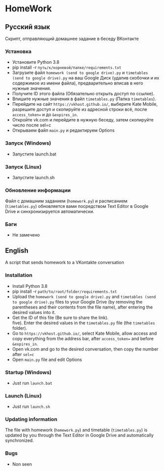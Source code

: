 # HomeWork

## Русский язык
Скрипт, отправляющий домашнее задание в беседу ВКонтакте

### Установка
* Установите Python 3.8  
* pip install -r `путь/к/корневой/папке/requirements.txt`  
* Загрузите файл `homework (send to google drive).py` и `timetables (send to google drive).py` на ваш Google Диск (удалив скобочки и их содержимое из имени файла), предварительно вписав в него нужные значения.  
* Получите ID этого файла (Обязательно открыть доступ по ссылке).  
* Впишите нужные значения в файл `timetables.py` (Папка `timetables`).  
* Перейдите на сайт `https://vkhost.github.io/`, выберите Kate Mobile, разрешите доступ и скопируйте из адресной строки всё, после `access_token=` и до `&expires_in`.  
* Откройте vk.com и перейдите в нужную беседу, затем скопируйте число после sel=c  
* Открываем файл `main.py` и редактируем Options  

### Запуск (Windows)
* Запустите launch.bat

### Запуск (Linux)
* Запустите launch.sh

### Обновление информации
Файл с домашним заданием (`homework.py`) и расписанием (`timetables.py`) обновляется вами посредством Text Editor в Google Drive и синхронизируется автоматически.

### Баги  
* Не замечено  

## English
A script that sends homework to a VKontakte conversation

### Installation
* Install Python 3.8  
* pip install -r `path/to/root/folder/requirements.txt`  
* Upload the `homework (send to google drive).py` and `timetables (send to google drive).py` files to your Google Drive (by removing the parentheses and their contents from the file name), after entering the desired values into it.  
* Get the ID of this file (Be sure to share the link).  
five). Enter the desired values in the `timetables.py` file (the `timetables` folder).  
* Go to `https://vkhost.github.io/`, select Kate Mobile, allow access and copy everything from the address bar, after `access_token=` and before `&expires_in`.  
* Open vk.com and go to the desired conversation, then copy the number after `sel=c`  
* Open `main.py` file and edit Options  

### Startup (Windows)
* Just run `launch.bat`

### Launch (Linux)
* Just run `launch.sh`

### Updating information
The file with homework (`homework.py`) and timetable (`timetables.py`) is updated by you through the Text Editor in Google Drive and automatically synchronized.

### Bugs
* Non seen
